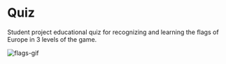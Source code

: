 # Quiz
Student project educational quiz for recognizing and learning the flags of Europe in 3 levels of the game.

![flags-gif](https://user-images.githubusercontent.com/16460530/153602018-75659dcf-fd8a-4064-9b63-85063ef9c7ba.gif)
